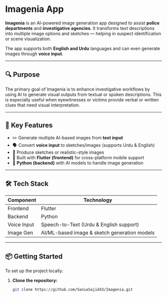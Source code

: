 # Imagenia App

**Imagenia** is an AI-powered image generation app designed to assist **police departments** and **investigative agencies**. It transforms text descriptions into multiple image options and sketches — helping in suspect identification or scene visualization.

The app supports both **English and Urdu** languages and can even generate images through **voice input**.

---

## 🔍 Purpose

The primary goal of Imagenia is to enhance investigative workflows by using AI to generate visual outputs from textual or spoken descriptions. This is especially useful when eyewitnesses or victims provide verbal or written clues that need visual interpretation.

---

## 🚀 Key Features

- ✏️ Generate multiple AI-based images from **text input**
- 🗣️ Convert **voice input** to sketches/images (supports Urdu & English)
- 🎨 Produce sketches or realistic-style images
- 📱 Built with **Flutter (frontend)** for cross-platform mobile support
- 🧠 **Python (backend)** with AI models to handle image generation

---

## 🛠️ Tech Stack

| Component     | Technology      |
|---------------|------------------|
| Frontend      | Flutter          |
| Backend       | Python           |
| Voice Input   | Speech-to-Text (Urdu & English support) |
| Image Gen     | AI/ML-based image & sketch generation models |

---

## 📦 Getting Started

To set up the project locally:

1. **Clone the repository:**

   ```bash
   git clone https://github.com/SaniaSajid43/Imagenia.git
